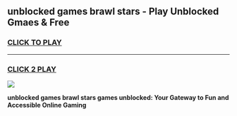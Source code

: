 
## unblocked games brawl stars - Play Unblocked Gmaes & Free
<h3>
<a href="https://news.freeplayer.one?title=unblocked_games_brawl_stars&ref=23F">CLICK TO PLAY</a></h3>
<hr>

<h3>
<a href="https://news.freeplayer.one?title=unblocked_games_brawl_stars&ref=23F">CLICK 2 PLAY</a>
  
</h3>

<a href="https://news.freeplayer.one?title=unblocked_games_brawl_stars&ref=23F/"><img src="https://clearcache.store/games.png"></a>


**unblocked games brawl stars games unblocked: Your Gateway to Fun and Accessible Online Gaming**
